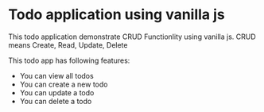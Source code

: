 # Todo application using vanilla js

This todo application demonstrate CRUD Functionlity using vanilla js. CRUD means Create, Read, Update, Delete     

This todo app has following features:

* You can view all todos
* You can create a new todo
* You can update a todo
* You can delete a todo



